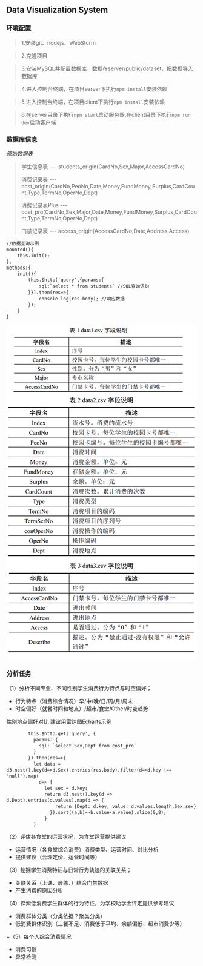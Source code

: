  
## Data Visualization System

### 环境配置

> 1.安装git、nodejs、WebStorm

> 2.克隆项目

> 3.安装MySQL并配置数据库，数据在server/public/dataset，把数据导入数据库

> 4.进入控制台终端，在项目server下执行`npm install`安装依赖

> 5.进入控制台终端，在项目client下执行`npm install`安装依赖

> 6.在server目录下执行`npm start`启动服务器,在client目录下执行`npm run dev`启动客户端
>
### 数据库信息
 
*原始数据表*
>
> 学生信息表 --- students_origin(CardNo,Sex,Major,AccessCardNo)
>
> 消费记录表 --- cost_origin(CardNo,PeoNo,Date,Money,FundMoney,Surplus,CardCount,Type,TermNo,OperNo,Dept)
>
> 消费记录表Plus --- cost_pro(CardNo,Sex,Major,Date,Money,FundMoney,Surplus,CardCount,Type,TermNo,OperNo,Dept)
>
> 门禁记录表 --- access_origin(AccessCardNo,Date,Address,Access)
>
>
```
//数据查询示例
mounted(){
    this.init();
},
methods:{
    init(){
        this.$http('query',{params:{
            sql:`select * from students` //SQL查询语句
        }}).then(res=>{
            console.log(res.body); //响应数据
        });
    }
}
```
![image_1](client/src/assets/image_1.png)
![image](client/src/assets/image.png)
![image_2](client/src/assets/image_2.png)

### 分析任务
（1）分析不同专业、不同性别学生消费行为特点与时空偏好；
- 行为特点（消费综合情况）早/中/晚/日/周/月/周末
- 时空偏好（就餐时间和地点）/超市/食堂/Other/时变趋势

性别地点偏好对比  建议用雷达图[Echarts示例](https://gallery.echartsjs.com/editor.html?c=xry6q2gGS7)
```
        this.$http.get('query', {
          params: {
            sql: `select Sex,Dept from cost_pro`
          }
        }).then(res=>{
          let data = d3.nest().key(d=>d.Sex).entries(res.body).filter(d=>d.key !== 'null').map(
            d=> {
              let sex = d.key;
              return d3.nest().key(d => d.Dept).entries(d.values).map(d => {
                  return {Dept: d.key, value: d.values.length,Sex:sex}
                }).sort((a,b)=>b.value-a.value).slice(0,8);
              }
          )
```

（2）评估各食堂的运营状况，为食堂运营提供建议
- 运营情况（各食堂综合消费）消费类型、运营时间、对比分析
- 提供建议（合理定价、运营时间等）

（3）挖掘学生消费特征与日常行为轨迹的关联关系；
- 关联关系（上课、晨练、）结合门禁数据
- 产生消费的原因分析

（4）探索低消费学生群体的行为特征，为学校助学金评定提供参考建议
- 消费群体分类（分类依据？聚类分类）
- 低消费群体识别（三餐不足、消费低于平均、余额偏低、超市消费少等）

 +（5）每个人综合消费情况
-	消费习惯
-	异常检测

